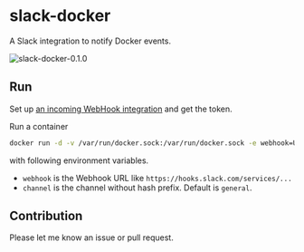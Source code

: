 # slack-docker

A Slack integration to notify Docker events.

![slack-docker-0.1.0](https://cloud.githubusercontent.com/assets/321266/4516390/0a61ecb8-4bf4-11e4-9928-5992c2d0a395.png)

## Run

Set up [an incoming WebHook integration](https://my.slack.com/services/new/incoming-webhook) and get the token.

Run a container

```sh
docker run -d -v /var/run/docker.sock:/var/run/docker.sock -e webhook=URL -e channel=infra int128/slack-docker
```

with following environment variables.

* `webhook` is the Webhook URL like `https://hooks.slack.com/services/...`
* `channel` is the channel without hash prefix. Default is `general`.


## Contribution

Please let me know an issue or pull request.
